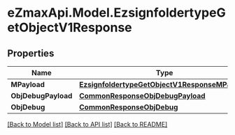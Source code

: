 
# eZmaxApi.Model.EzsignfoldertypeGetObjectV1Response

## Properties

Name | Type | Description | Notes
------------ | ------------- | ------------- | -------------
**MPayload** | [**EzsignfoldertypeGetObjectV1ResponseMPayload**](EzsignfoldertypeGetObjectV1ResponseMPayload.md) |  | 
**ObjDebugPayload** | [**CommonResponseObjDebugPayload**](CommonResponseObjDebugPayload.md) |  | [optional] 
**ObjDebug** | [**CommonResponseObjDebug**](CommonResponseObjDebug.md) |  | [optional] 

[[Back to Model list]](../README.md#documentation-for-models)
[[Back to API list]](../README.md#documentation-for-api-endpoints)
[[Back to README]](../README.md)

